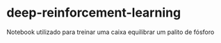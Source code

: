 # deep-reinforcement-learning
Notebook utilizado para treinar uma caixa equilibrar um palito de fósforo
